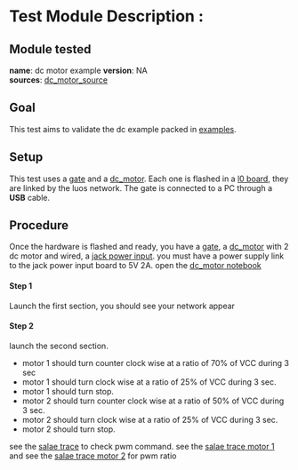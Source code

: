 # Test Module Description : 

## Module tested
**name**: dc motor example
**version**: NA  
**sources**: [dc_motor_source](https://github.com/Luos-io/Examples/tree/master/Projects/l0/Dc_motor)

## Goal

This test aims to validate the dc example packed in [examples](https://github.com/Luos-io/Examples).

## Setup

This test uses a [gate](https://github.com/Luos-io/Examples/tree/master/Projects/l0/Gate_SerialCom) and a [dc_motor](https://github.com/Luos-io/Examples/tree/master/Projects/l0/Dc_motor). Each one is flashed in a [l0 board](https://github.com/Luos-io/Examples/tree/master/Hardware/l0), they are linked by the luos network. The gate is connected to a PC through a **USB** cable.

## Procedure

Once the hardware is flashed and ready, you have a [gate](https://github.com/Luos-io/Examples/tree/master/Projects/l0/Gate_SerialCom), a [dc_motor](https://github.com/Luos-io/Examples/tree/master/Projects/l0/Dc_motor) with 2 dc motor and wired, a [jack power input](https://github.com/Luos-io/Examples/tree/master/Hardware/wiring_and_power/Jack_power_input). you must have a power supply link to the jack power input board to 5V 2A. open the [dc_motor notebook](./dc_motor.ipynb)

#### Step 1 
Launch the first section, you should see your network appear
#### Step 2
launch the second section.

- motor 1 should turn counter clock wise at a ratio of 70% of VCC during 3 sec
- motor 1 should turn clock wise at a ratio of 25% of VCC during 3 sec.
- motor 1 should turn stop.
- motor 2 should turn counter clock wise at a ratio of 50% of VCC during 3 sec.
- motor 2 should turn clock wise at a ratio of 25% of VCC during 3 sec.
- motor 2 should turn stop.

see the [salae trace](./PWM_command.png) to check pwm command. see the [salae trace motor 1](./PWM_dc1.png) and see the [salae trace motor 2](./PWM_dc2.png) for pwm ratio
